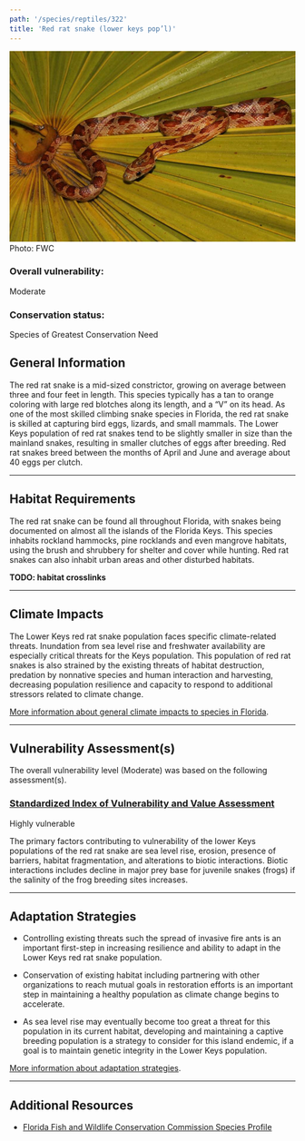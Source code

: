 ```yaml
---
path: '/species/reptiles/322'
title: 'Red rat snake (lower keys pop’l)'
---
```


<content-header icon="snakes" title="Red rat snake (lower keys pop’l)" subtitle="Pantherophis guttatus">
</content-header>

<div id="TopSection">

<div class="header-photo"><img src="322.jpg" alt="Photo for 322"/>
<figcaption>Photo: FWC</figcaption></div>

<div>

### Overall vulnerability:

<div class="vulnerability vulnerability-moderate">Moderate</div>



### Conservation status:

Species of Greatest Conservation Need

</div>
</div>

## General Information

The red rat snake is a mid-sized constrictor, growing on average between three and four feet in length. This species typically has a tan to orange coloring with large red blotches along its length, and a “V” on its head. As one of the most skilled climbing snake species in Florida, the red rat snake is skilled at capturing bird eggs, lizards, and small mammals.  The Lower Keys population of red rat snakes tend to be slightly smaller in size than the mainland snakes, resulting in smaller clutches of eggs after breeding. Red rat snakes breed between the months of April and June and average about 40 eggs per clutch.

<hr />

## Habitat Requirements

The red rat snake can be found all throughout Florida, with snakes being documented on almost all the islands of the Florida Keys. This species inhabits rockland hammocks, pine rocklands and even mangrove habitats, using the brush and shrubbery for shelter and cover while hunting. Red rat snakes can also inhabit urban areas and other disturbed habitats.

**TODO: habitat crosslinks**

<hr />

## Climate Impacts

The Lower Keys red rat snake population faces specific climate-related threats. Inundation from sea level rise and freshwater availability are especially critical threats for the Keys population.  This population of red rat snakes is also strained by the existing threats of habitat destruction, predation by nonnative species and human interaction and harvesting, decreasing population resilience and capacity to respond to additional stressors related to climate change.

[More information about general climate impacts to species in Florida](/impacts/species).



<hr />

## Vulnerability Assessment(s)

The overall vulnerability level (Moderate) was based on the following assessment(s).
#### 
<div class="vulnerability-header">
<h3><a href="/impacts/vulnerability/sivva/species">Standardized Index of Vulnerability and Value Assessment</a></h3>
<div class="vulnerability vulnerability-high">Highly vulnerable</div>
</div> 

The primary factors contributing to vulnerability of the lower Keys populations of the red rat snake are sea level rise, erosion, presence of barriers, habitat fragmentation, and alterations to biotic interactions.  Biotic interactions includes decline in major prey base for juvenile snakes (frogs) if the salinity of the frog breeding sites increases.


<hr />

## Adaptation Strategies

- Controlling existing threats such the spread of invasive fire ants is an important first-step in increasing resilience and ability to adapt in the Lower Keys red rat snake population.

- Conservation of existing habitat including partnering with other organizations to reach mutual goals in restoration efforts is an important step in maintaining a healthy population as climate change begins to accelerate.

- As sea level rise may eventually become too great a threat for this population in its current habitat, developing and maintaining a captive breeding population is a strategy to consider for this island endemic, if a goal is to maintain genetic integrity in the Lower Keys population.

[More information about adaptation strategies](/strategies).

<hr />


## Additional Resources

- [Florida Fish and Wildlife Conservation Commission Species Profile](https://myfwc.com/wildlifehabitats/profiles/reptiles/snakes/red-rat-snake/)
